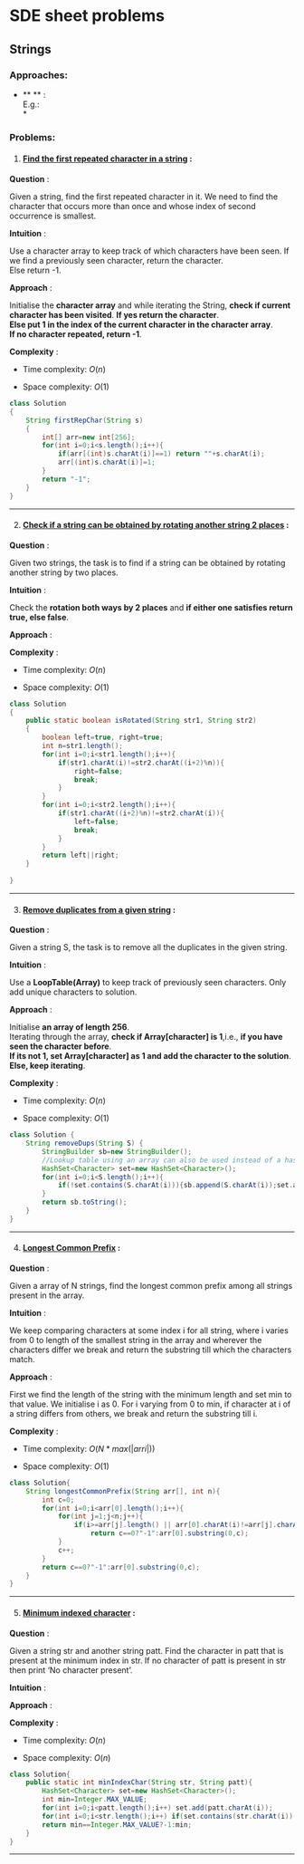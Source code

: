 

<link rel="preconnect" href="https://fonts.googleapis.com">
<link rel="preconnect" href="https://fonts.gstatic.com" crossorigin>
<link href="https://fonts.googleapis.com/css2?family=Work+Sans:wght@500&display=swap" rel="stylesheet">


<div>

# SDE sheet problems
## Strings
### Approaches:
* ** ** :  
E.g.:  
    *   

### Problems:
1. #### [Find the first repeated character in a string](https://practice.geeksforgeeks.org/problems/find-first-repeated-character4108/1) :

**Question** :

Given a string, find the first repeated character in it. We need to find the character that occurs more than once and whose index of second occurrence is smallest.

**Intuition** :

Use a character array to keep track of which characters have been seen. If we find a previously seen character, return the character.  
Else return -1.

**Approach** :

Initialise the **character array** and while iterating the String, **check if current character has been visited**. **If yes return the character**.  
**Else put 1 in the index of the current character in the character array**.  
**If no character repeated, return -1**.

**Complexity** :  

- Time complexity: $O(n)$  

- Space complexity: $O(1)$ 

```java
class Solution 
{ 
    String firstRepChar(String s) 
    { 
        int[] arr=new int[256];
        for(int i=0;i<s.length();i++){
            if(arr[(int)s.charAt(i)]==1) return ""+s.charAt(i);
            arr[(int)s.charAt(i)]=1;
        }
        return "-1";
    }
} 
```  
---  
2. #### [Check if a string can be obtained by rotating another string 2 places](https://practice.geeksforgeeks.org/problems/check-if-string-is-rotated-by-two-places-1587115620/1) :

**Question** :

Given two strings, the task is to find if a string can be obtained by rotating another string by two places. 

**Intuition** :

Check the **rotation both ways by 2 places** and **if either one satisfies return true, else false**.

**Approach** :



**Complexity** :  

- Time complexity: $O(n)$  

- Space complexity: $O(1)$ 

```java
class Solution
{
    public static boolean isRotated(String str1, String str2)
    {
        boolean left=true, right=true;
        int n=str1.length();
        for(int i=0;i<str1.length();i++){
            if(str1.charAt(i)!=str2.charAt((i+2)%n)){
                right=false;
                break;
            }
        }
        for(int i=0;i<str2.length();i++){
            if(str1.charAt((i+2)%n)!=str2.charAt(i)){
                left=false;
                break;
            }
        }
        return left||right;
    }
    
}
```  
---  
3. #### [Remove duplicates from a given string](https://practice.geeksforgeeks.org/problems/remove-duplicates/0) :

**Question** :

Given a string S, the task is to remove all the duplicates in the given string.

**Intuition** :

Use a **LoopTable(Array)** to keep track of previously seen characters. Only add unique characters to solution.

**Approach** :

Initialise **an array of length 256**.  
Iterating through the array, **check if Array[character] is 1**,i.e., **if you have seen the character before**.  
**If its not 1, set Array[character] as 1 and add the character to the solution**. **Else, keep iterating**.

**Complexity** :  

- Time complexity: $O(n)$  

- Space complexity: $O(1)$ 

```java
class Solution {
    String removeDups(String S) {
        StringBuilder sb=new StringBuilder();
        //Lookup table using an array can also be used instead of a hashmap
        HashSet<Character> set=new HashSet<Character>();
        for(int i=0;i<S.length();i++){
            if(!set.contains(S.charAt(i))){sb.append(S.charAt(i));set.add(S.charAt(i));}
        }
        return sb.toString();
    }
}
```  
---  
4. #### [Longest Common Prefix](https://practice.geeksforgeeks.org/problems/longest-common-prefix-in-an-array5129/1) :

**Question** :

Given a array of N strings, find the longest common prefix among all strings present in the array.

**Intuition** :

We keep comparing characters at some index i for all string, where i varies from 0 to length of the smallest string in the array and wherever the characters differ we break and return the substring till which the characters match.

**Approach** :

First we find the length of the string with the minimum length and set min to that value.
We initialise i as 0.
For i varying from 0 to min, if character at i of a string differs from others, we break and return the substring till i.

**Complexity** :  

- Time complexity: $O(N*max(|arri|))$  

- Space complexity: $O(1)$ 

```java
class Solution{
    String longestCommonPrefix(String arr[], int n){
        int c=0;
        for(int i=0;i<arr[0].length();i++){
            for(int j=1;j<n;j++){
                if(i>=arr[j].length() || arr[0].charAt(i)!=arr[j].charAt(i)) 
                    return c==0?"-1":arr[0].substring(0,c);
            }
            c++;
        }
        return c==0?"-1":arr[0].substring(0,c);
    }
}
```  
---  
5. #### [Minimum indexed character](https://practice.geeksforgeeks.org/problems/minimum-indexed-character-1587115620/1) :

**Question** :

Given a string str and another string patt. Find the character in patt that is present at the minimum index in str. If no character of patt is present in str then print ‘No character present’.

**Intuition** :



**Approach** :



**Complexity** :  

- Time complexity: $O(n)$  

- Space complexity: $O(n)$ 

```java
class Solution{
    public static int minIndexChar(String str, String patt){
        HashSet<Character> set=new HashSet<Character>();
        int min=Integer.MAX_VALUE;
        for(int i=0;i<patt.length();i++) set.add(patt.charAt(i));
        for(int i=0;i<str.length();i++) if(set.contains(str.charAt(i)) && i<min){ min=i; break;}
        return min==Integer.MAX_VALUE?-1:min;
    }
}
```  
--- 
</div>
